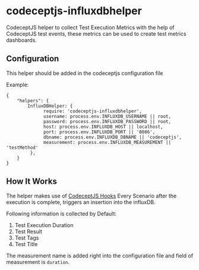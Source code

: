 # codeceptjs-influxdbhelper
CodeceptJS helper to collect Test Execution Metrics with the help of CodeceptJS test events, these metrics can be used to create test metrics dashboards.

## Configuration

This helper should be added in the codeceptjs configuration file

Example:
```editorconfig
{
    "helpers": {
        InfluxDBHelper: {
              require: 'codeceptjs-influxdbhelper',
              username: process.env.INFLUXDB_USERNAME || root,
              password: process.env.INFLUXDB_PASSWORD || root,
              host: process.env.INFLUXDB_HOST || localhost,
              port: process.env.INFLUXDB_PORT || '8086',
              dbname: process.env.INFLUXDB_DBNAME || 'codeceptjs',
              measurement: process.env.INFLUXDB_MEASUREMENT || 'testMethod'
         },
    }
}
```
## How It Works

The helper makes use of [CodeceptJS Hooks](https://codecept.io/hooks/#event-listeners) Every Scenario after the execution is complete, triggers an insertion into the influxDB.

Following information is collected by Default:

1) Test Execution Duration
2) Test Result
3) Test Tags
4) Test Title

The measurement name is added right into the configuration file and field of measurement is `duration`.
